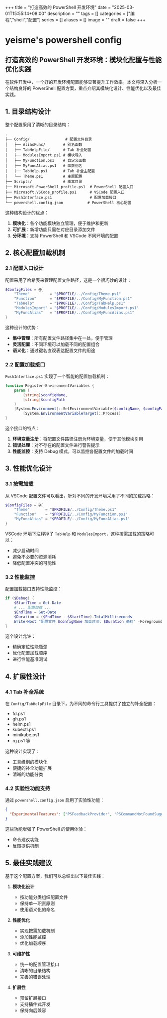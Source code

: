 +++
title = "打造高效的 PowerShell 开发环境"
date = "2025-03-01T15:55:14+08:00"
description = ""
tags = []
categories = ["编程","shell","配置"]
series = []
aliases = []
image = ""
draft = false
+++

# yeisme's powershell config

## 打造高效的 PowerShell 开发环境：模块化配置与性能优化实践

在软件开发中，一个好的开发环境配置能够显著提升工作效率。本文将深入分析一个结构良好的 PowerShell 配置方案，重点介绍其模块化设计、性能优化以及最佳实践。

## 1. 目录结构设计

整个配置采用了清晰的目录结构：

```
.
├── Config/                # 配置文件目录
│   ├── AliasFunc/        # 别名函数
│   ├── TabHelpFile/      # Tab 补全配置
│   ├── ModulesImport.ps1 # 模块导入
│   ├── MyFunction.ps1    # 自定义函数
│   ├── MyFuncAlias.ps1   # 函数别名
│   ├── TabHelp.ps1       # Tab 补全主配置
│   └── Theme.ps1         # 主题配置
├── Scripts/              # 脚本目录
├── Microsoft.PowerShell_profile.ps1  # PowerShell 配置入口
├── Microsoft.VSCode_profile.ps1      # VSCode 配置入口
├── PwshInterface.ps1                 # 配置加载接口
└── powershell.config.json           # PowerShell 核心配置
```

这种结构设计的优点：

1. **模块化**：各个功能模块独立管理，便于维护和更新
2. **可扩展**：新增功能只需在对应目录添加文件
3. **分环境**：支持 PowerShell 和 VSCode 不同环境的配置

## 2. 核心配置加载机制

### 2.1 配置入口设计

配置采用了哈希表来管理配置文件路径，这是一个很巧妙的设计：

```powershell
$ConfigFiles = @{
    "Theme"         = "$PROFILE/../Config/Theme.ps1"
    "Function"      = "$PROFILE/../Config/MyFunction.ps1"
    "TabHelp"       = "$PROFILE/../Config/TabHelp.ps1"
    "ModulesImport" = "$PROFILE/../Config/ModulesImport.ps1"
    "MyFuncAlias"   = "$PROFILE/../Config/MyFuncAlias.ps1"
}
```

这种设计的优势：

- **集中管理**：所有配置文件路径集中在一处，便于管理
- **灵活配置**：不同环境可以加载不同的配置组合
- **语义化**：通过键名直观表达配置文件的用途

### 2.2 配置加载接口

`PwshInterface.ps1` 实现了一个智能的配置加载机制：

```powershell
function Register-EnvironmentVariables {
    param (
        [string]$configName,
        [string]$configPath
    )
    [System.Environment]::SetEnvironmentVariable($configName, $configPath,
        [System.EnvironmentVariableTarget]::Process)
}
```

这个接口的特点：

1. **环境变量注册**：将配置文件路径注册为环境变量，便于其他模块引用
2. **错误处理**：对不存在的配置文件进行警告提示
3. **性能监控**：支持 Debug 模式，可以监控各配置文件的加载时间

## 3. 性能优化设计

### 3.1 按需加载

从 VSCode 配置文件可以看出，针对不同的开发环境采用了不同的加载策略：

```powershell
$ConfigFiles = @{
    "Theme"       = "$PROFILE/../Config/Theme.ps1"
    "Function"    = "$PROFILE/../Config/MyFunction.ps1"
    "MyFuncAlias" = "$PROFILE/../Config/MyFuncAlias.ps1"
}
```

VSCode 环境下注释掉了 `TabHelp` 和 `ModulesImport`，这种按需加载的策略可以：

- 减少启动时间
- 避免不必要的资源消耗
- 降低配置冲突的可能性

### 3.2 性能监控

配置加载接口支持性能监控：

```powershell
if ($Debug) {
    $StartTime = Get-Date
    # ... 配置加载 ...
    $EndTime = Get-Date
    $Duration = ($EndTime - $StartTime).TotalMilliseconds
    Write-Host "配置文件 $configName 加载时间: $Duration 毫秒" -ForegroundColor Red
}
```

这个设计允许：

- 精确定位性能瓶颈
- 优化配置加载顺序
- 进行性能基准测试

## 4. 扩展性设计

### 4.1 Tab 补全系统

在 `Config/TabHelpFile` 目录下，为不同的命令行工具提供了独立的补全配置：

- fd.ps1
- gh.ps1
- helm.ps1
- kubectl.ps1
- minikube.ps1
- rg.ps1
  等

这种设计实现了：

- 工具级别的模块化
- 便捷的补全功能扩展
- 清晰的功能分类

### 4.2 实验性功能支持

通过 `powershell.config.json` 启用了实验性功能：

```json
{
  "ExperimentalFeatures": ["PSFeedbackProvider", "PSCommandNotFoundSuggestion"]
}
```

这些功能增强了 PowerShell 的使用体验：

- 命令建议功能
- 反馈提供机制

## 5. 最佳实践建议

基于这个配置方案，我们可以总结出以下最佳实践：

1. **模块化设计**

   - 按功能分类组织配置文件
   - 保持单一职责原则
   - 使用语义化的命名

2. **性能优化**

   - 实现按需加载机制
   - 添加性能监控
   - 优化加载顺序

3. **可维护性**

   - 统一的配置管理接口
   - 清晰的目录结构
   - 完善的错误处理

4. **扩展性**
   - 预留扩展接口
   - 支持插件式开发
   - 保持向后兼容
